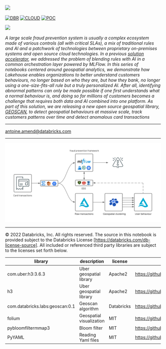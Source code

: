 <img src=https://d1r5llqwmkrl74.cloudfront.net/notebooks/fsi/fs-lakehouse-logo-transparent.png width="600px">

[![DBR](https://img.shields.io/badge/DBR-9.1ML-red?logo=databricks&style=for-the-badge)](.)
[![CLOUD](https://img.shields.io/badge/CLOUD-ALL-blue?logo=googlecloud&style=for-the-badge)]()
[![POC](https://img.shields.io/badge/POC-3_days-green?style=for-the-badge)]()

<img src=https://databricks.com/wp-content/uploads/2021/08/identify-fraud-with-geospatial-analytics-and-ai-engineering-blog.png width=500>

*A large scale fraud prevention system is usually a complex ecosystem made of various controls (all with critical SLAs), a mix of traditional rules and AI and a patchwork of technologies between proprietary on-premises systems and open source cloud technologies. In a previous [solution accelerator](https://databricks.com/blog/2021/01/19/combining-rules-based-and-ai-models-to-combat-financial-fraud.html), we addressed the problem of blending rules with AI in a common orchestration layer powered by MLFlow. In this series of notebooks centered around geospatial analytics, we demonstrate how Lakehouse enables organizations to better understand customers behaviours, no longer based on who they are, but how they bank, no longer using a one-size-fits-all rule but a truly personalized AI. After all, identifying abnormal patterns can only be made possible if one first understands what a normal behaviour is, and doing so for millions of customers becomes a challenge that requires both data and AI combined into one platform. As part of this solution, we are releasing a new open source geospatial library, [GEOSCAN](https://github.com/databrickslabs/geoscan), to detect geospatial behaviours at massive scale, track customers patterns over time and detect anomalous card transactions*

---
<antoine.amend@databricks.com>

___

<img src=images/geoscan_architecture.png alt="logical_flow" width="800">

___

&copy; 2022 Databricks, Inc. All rights reserved. The source in this notebook is provided subject to the Databricks License [https://databricks.com/db-license-source].  All included or referenced third party libraries are subject to the licenses set forth below.

| library                                | description             | license    | source                                              |
|----------------------------------------|-------------------------|------------|-----------------------------------------------------|
| com.uber:h3:3.6.3                      | Uber geospatial library | Apache2    | https://github.com/uber/h3                          |
| h3                                     | Uber geospatial library | Apache2    | https://github.com/uber/h3-py                       |
| com.databricks.labs:geoscan:0.1        | Geoscan algorithm       | Databricks | https://github.com/databrickslabs/geoscan           |
| folium                                 | Geospatial visualization| MIT        | https://github.com/python-visualization/folium      |
| pybloomfiltermmap3                     | Bloom filter            | MIT        | https://github.com/prashnts/pybloomfiltermmap3      |
| PyYAML                                 | Reading Yaml files      | MIT        | https://github.com/yaml/pyyaml                      |
